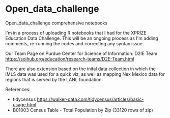 # Open_data_challenge
Open_data_challenge comprehensive notebooks 

I'm in a process of uploading R notebooks that I had for the XPRIZE Education Data Challenge. 
This will be an ongoing process as I'm adding comments, 
re-running the codes and correcting any syntax issue. 

Our Team Page on Purdue Center for Science of Information: D2IE Team <https://soihub.org/education/research-teams/D2E-Team.html>

There are also extension based on the inital data collection in which the IMLS data
was used for a quick viz, as well as mapping Nex Mexico data for regions that is served by the LANL foundation. 

References: 
- tidycensus <https://walker-data.com/tidycensus/articles/basic-usage.html> 
- B01003 Census Table - Total Population by Zip (33120 rows of zip)
